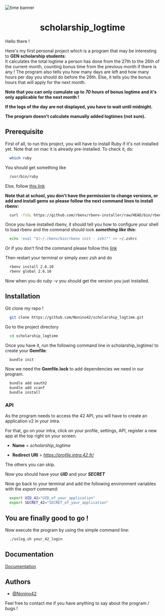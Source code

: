 ![time banner](https://kiwiorthoticservices.com/wp-content/uploads/saving-time-banner.jpg)

<h1 align="center"> scholarship_logtime</h1>

Hello there !

Here's my first personal project which is a program that may be interesting to **GEN scholarship students**:  
It calculates the total logtime a person has done from the 27th to the 26th of the current month, counting bonus time from the previous month if there is any !
The program also tells you how many days are left and how many hours per day you should do before the 26th. Else, it tells you the bonus hours that will apply for the next month.   

**Note that you can only cumulate up to _70 hours_ of bonus logtime and it's only applicable for the next month !**

**If the logs of the day are not displayed, you have to wait until midnight.**

**The program doesn’t calculate manually added logtimes (not sure).**

## Prerequisite

First of all, to run this project, you will have to install Ruby if it's not installed yet. Note that on mac it is already pre-installed. To check it, do:

```bash
  which ruby
```

You should get something like

```bash
  /usr/bin/ruby
```

Else, follow [this link](https://www.ruby-lang.org/en/documentation/installation/)

**Note that at school, you don't have the permission to change versions, or add and install gems so please follow the next command lines to install rbenv:**

```bash
  curl -fsSL https://github.com/rbenv/rbenv-installer/raw/HEAD/bin/rbenv-installer | bash
```

Once you have installed rbenv, it should tell you how to configure your shell to load rbenv and the command should look **_something like this_**:
```bash
  echo 'eval "$(~/.rbenv/bin/rbenv init - zsh)"' >> ~/.zshrc
```
Or if you don't find the command please follow this [link](https://github.com/rbenv/rbenv)

Then restart your terminal or simply _exec zsh_ and do
```bash
  rbenv install 2.6.10
  rbenv global 2.6.10
```

Now when you do _ruby -v_ you should get the version you just installed.

## Installation

Git clone my repo !

```bash
  git clone https://github.com/Nonino42/scholarship_logtime.git
```

Go to the project directory

```bash
  cd scholarship_logtime
```

Once you have it, run the following command line in scholarship_logtime/ to create your **Gemfile**:

```bash
  bundle init
```

Now we need the **Gemfile.lock** to add dependencies we need in our program.

```bash
  bundle add oauth2
  bundle add scanf
  bundle install
```

### API

As the program needs to access the 42 API, you will have to create an application v2 in your intra.

For that, go on your intra, click on your profile, settings, API, register a new app at the top right on your screen.

- **Name** = _scholarship_logtime_

- **Redirect URI** = _https://profile.intra.42.fr/_

The others you can skip.

Now you should have your **_UID_** and your **_SECRET_**

Now go back to your terminal and add the following environment variables with the _export_ command:

```bash
  export UID_42="UID_of_your_application"
  export SECRET_42="SECRET_of_your_application"
```
## You are finally good to go !

Now execute the program by using the simple command line:

```bash
  ./sslog.sh your_42_login
```

## Documentation

[Documentation](https://api.intra.42.fr/apidoc/guides/getting_started)


## Authors

- [@Nonino42](https://www.github.com/Nonino42)

Feel free to contact me if you have anything to say about the program / bugs !

